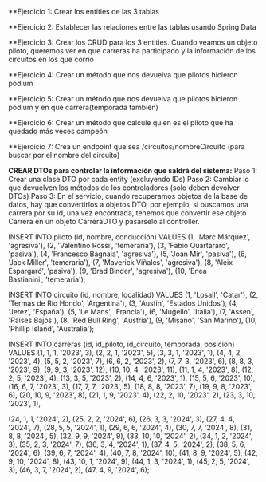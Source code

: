 **Ejercicio 1:
Crear los entities de las 3 tablas

**Ejercicio 2:
Establecer las relaciones entre las tablas usando Spring Data

**Ejercicio 3:
Crear los CRUD para los 3 entities. Cuando veamos un objeto piloto, queremos ver en que carreras ha participado y la información de los circuitos en los que corrio

**Ejercicio 4:
Crear un método que nos devuelva que pilotos hicieron pódium

**Ejercicio 5:
Crear un método que nos devuelva que pilotos hicieron pódium y en que carrera(temporada también)

**Ejercicio 6:
Crear un método que calcule quien es el piloto que ha quedado más veces campeón

**Ejercicio 7:
Crea un endpoint que sea /circuitos/nombreCircuito (para buscar por el nombre del circuito)

**CREAR DTOs para controlar la información que saldrá del sistema:**
Paso 1: Crear una clase DTO por cada entity (excluyendo IDs)
Paso 2: Cambiar lo que devuelven los métodos de los controladores (solo deben devolver DTOs)
Paso 3: En el servicio, cuando recuperamos objetos de la base de datos, hay que convertirlos a objetos DTO, por ejemplo, si buscamos una carrera por su id, una vez encontrada, tenemos que convertir ese objeto Carrera en un objeto CarreraDTO y pasárselo al controller.


INSERT INTO piloto (id, nombre, conducción) VALUES
(1, 'Marc Márquez', 'agresiva'),
(2, 'Valentino Rossi', 'temeraria'),
(3, 'Fabio Quartararo', 'pasiva'),
(4, 'Francesco Bagnaia', 'agresiva'),
(5, 'Joan Mir', 'pasiva'),
(6, 'Jack Miller', 'temeraria'),
(7, 'Maverick Viñales', 'agresiva'),
(8, 'Aleix Espargaró', 'pasiva'),
(9, 'Brad Binder', 'agresiva'),
(10, 'Enea Bastianini', 'temeraria');

INSERT INTO circuito (id, nombre, localidad) VALUES
(1, 'Losail', 'Catar'),
(2, 'Termas de Río Hondo', 'Argentina'),
(3, 'Austin', 'Estados Unidos'),
(4, 'Jerez', 'España'),
(5, 'Le Mans', 'Francia'),
(6, 'Mugello', 'Italia'),
(7, 'Assen', 'Países Bajos'),
(8, 'Red Bull Ring', 'Austria'),
(9, 'Misano', 'San Marino'),
(10, 'Phillip Island', 'Australia');

INSERT INTO carreras (id, id_piloto, id_circuito, temporada, posición) VALUES
(1, 1, 1, '2023', 3),
(2, 2, 1, '2023', 5),
(3, 3, 1, '2023', 1),
(4, 4, 2, '2023', 4),
(5, 5, 2, '2023', 7),
(6, 6, 2, '2023', 2),
(7, 7, 3, '2023', 6),
(8, 8, 3, '2023', 9),
(9, 9, 3, '2023', 12),
(10, 10, 4, '2023', 11),
(11, 1, 4, '2023', 8),
(12, 2, 5, '2023', 4),
(13, 3, 5, '2023', 2),
(14, 4, 6, '2023', 1),
(15, 5, 6, '2023', 10),
(16, 6, 7, '2023', 3),
(17, 7, 7, '2023', 5),
(18, 8, 8, '2023', 7),
(19, 9, 8, '2023', 6),
(20, 10, 9, '2023', 8),
(21, 1, 9, '2023', 4),
(22, 2, 10, '2023', 2),
(23, 3, 10, '2023', 1),

(24, 1, 1, '2024', 2),
(25, 2, 2, '2024', 6),
(26, 3, 3, '2024', 3),
(27, 4, 4, '2024', 7),
(28, 5, 5, '2024', 1),
(29, 6, 6, '2024', 4),
(30, 7, 7, '2024', 8),
(31, 8, 8, '2024', 5),
(32, 9, 9, '2024', 9),
(33, 10, 10, '2024', 2),
(34, 1, 2, '2024', 3),
(35, 2, 3, '2024', 7),
(36, 3, 4, '2024', 1),
(37, 4, 5, '2024', 2),
(38, 5, 6, '2024', 6),
(39, 6, 7, '2024', 4),
(40, 7, 8, '2024', 10),
(41, 8, 9, '2024', 5),
(42, 9, 10, '2024', 8),
(43, 10, 1, '2024', 9),
(44, 1, 3, '2024', 1),
(45, 2, 5, '2024', 3),
(46, 3, 7, '2024', 2),
(47, 4, 9, '2024', 6);